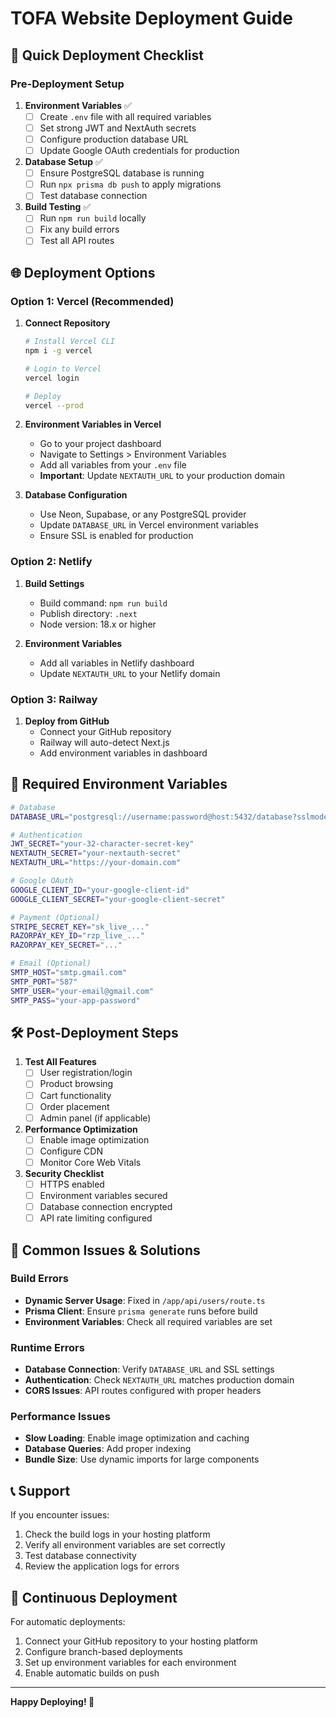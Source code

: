 # TOFA Website Deployment Guide

## 🚀 Quick Deployment Checklist

### Pre-Deployment Setup

1. **Environment Variables** ✅
   - [ ] Create `.env` file with all required variables
   - [ ] Set strong JWT and NextAuth secrets
   - [ ] Configure production database URL
   - [ ] Update Google OAuth credentials for production

2. **Database Setup** ✅
   - [ ] Ensure PostgreSQL database is running
   - [ ] Run `npx prisma db push` to apply migrations
   - [ ] Test database connection

3. **Build Testing** ✅
   - [ ] Run `npm run build` locally
   - [ ] Fix any build errors
   - [ ] Test all API routes

## 🌐 Deployment Options

### Option 1: Vercel (Recommended)

1. **Connect Repository**
   ```bash
   # Install Vercel CLI
   npm i -g vercel
   
   # Login to Vercel
   vercel login
   
   # Deploy
   vercel --prod
   ```

2. **Environment Variables in Vercel**
   - Go to your project dashboard
   - Navigate to Settings > Environment Variables
   - Add all variables from your `.env` file
   - **Important**: Update `NEXTAUTH_URL` to your production domain

3. **Database Configuration**
   - Use Neon, Supabase, or any PostgreSQL provider
   - Update `DATABASE_URL` in Vercel environment variables
   - Ensure SSL is enabled for production

### Option 2: Netlify

1. **Build Settings**
   - Build command: `npm run build`
   - Publish directory: `.next`
   - Node version: 18.x or higher

2. **Environment Variables**
   - Add all variables in Netlify dashboard
   - Update `NEXTAUTH_URL` to your Netlify domain

### Option 3: Railway

1. **Deploy from GitHub**
   - Connect your GitHub repository
   - Railway will auto-detect Next.js
   - Add environment variables in dashboard

## 🔧 Required Environment Variables

```bash
# Database
DATABASE_URL="postgresql://username:password@host:5432/database?sslmode=require"

# Authentication
JWT_SECRET="your-32-character-secret-key"
NEXTAUTH_SECRET="your-nextauth-secret"
NEXTAUTH_URL="https://your-domain.com"

# Google OAuth
GOOGLE_CLIENT_ID="your-google-client-id"
GOOGLE_CLIENT_SECRET="your-google-client-secret"

# Payment (Optional)
STRIPE_SECRET_KEY="sk_live_..."
RAZORPAY_KEY_ID="rzp_live_..."
RAZORPAY_KEY_SECRET="..."

# Email (Optional)
SMTP_HOST="smtp.gmail.com"
SMTP_PORT="587"
SMTP_USER="your-email@gmail.com"
SMTP_PASS="your-app-password"
```

## 🛠️ Post-Deployment Steps

1. **Test All Features**
   - [ ] User registration/login
   - [ ] Product browsing
   - [ ] Cart functionality
   - [ ] Order placement
   - [ ] Admin panel (if applicable)

2. **Performance Optimization**
   - [ ] Enable image optimization
   - [ ] Configure CDN
   - [ ] Monitor Core Web Vitals

3. **Security Checklist**
   - [ ] HTTPS enabled
   - [ ] Environment variables secured
   - [ ] Database connection encrypted
   - [ ] API rate limiting configured

## 🚨 Common Issues & Solutions

### Build Errors
- **Dynamic Server Usage**: Fixed in `/app/api/users/route.ts`
- **Prisma Client**: Ensure `prisma generate` runs before build
- **Environment Variables**: Check all required variables are set

### Runtime Errors
- **Database Connection**: Verify `DATABASE_URL` and SSL settings
- **Authentication**: Check `NEXTAUTH_URL` matches production domain
- **CORS Issues**: API routes configured with proper headers

### Performance Issues
- **Slow Loading**: Enable image optimization and caching
- **Database Queries**: Add proper indexing
- **Bundle Size**: Use dynamic imports for large components

## 📞 Support

If you encounter issues:
1. Check the build logs in your hosting platform
2. Verify all environment variables are set correctly
3. Test database connectivity
4. Review the application logs for errors

## 🔄 Continuous Deployment

For automatic deployments:
1. Connect your GitHub repository to your hosting platform
2. Configure branch-based deployments
3. Set up environment variables for each environment
4. Enable automatic builds on push

---

**Happy Deploying! 🎉** 